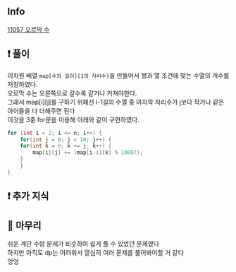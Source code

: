 ## Info

<a href="https://www.acmicpc.net/problem/11057" rel="nofollow">11057 오르막 수</a>

## ❗ 풀이

이차원 배열 `map[수의 길이][1의 자리수]`을 만들어서 행과 열 조건에 맞는 수열의 개수를 저장하였다.<br/>
오르막 수는 오른쪽으로 갈수록 같거나 커져야한다.<br/>
그래서 map[i][j]를 구하기 위해선 i-1길의 수열 중 마지막 자리수가 j보다 작거나 같은 아이들을 다 더해주면 된다<br/>
이것을 3중 for문을 이용해 아래와 같이 구현하였다.

```java
for (int i = 2; i <= n; i++) {
	for(int j = 0; j < 10; j++) {
   	for(int k = 0; k <= j; k++) {
    	map[i][j] += (map[i-1][k] % 10007);
    }
	}
}

```

## ❗ 추가 지식



## 🙂 마무리

쉬운 계단 수랑 문제가 비슷하여 쉽게 풀 수 있었던 문제였다<br/>
하지만 아직도 dp는 어려워서 열심히 여러 문제를 풀어봐야할 거 같다<br/>
엉엉
